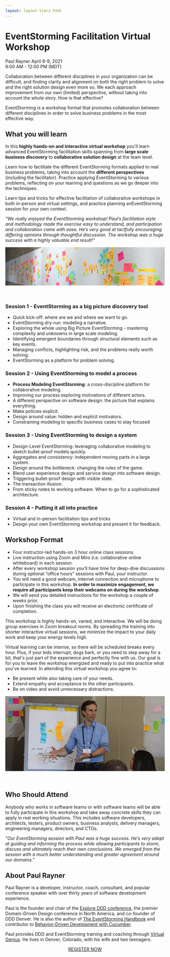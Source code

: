 ```yaml
---
layout: layout-tier2.html
---
```

<div class="container section workshop-single-page">
    <div class="row">
      <div class="col-xs-12 col-sm-2">
            <div class="speaker-container">
                <div class="speaker-img paul-rayner keep-color"></div>
                </div>
            </div>
            <div class="col-xs-12 col-sm-8 content">
                <h1>EventStorming Facilitation Virtual Workshop</h1>
                <p><span class="speaker-name">Paul Rayner</span>
                <span class="duration">April 6-9, 2021<br>9:00 AM - 12:00 PM (MDT)</span></p>
                <p>Collaboration between different disciplines in your organization can be difficult, and finding clarity and alignment on both the right problem to solve and the right solution design even more so. We each approach improvement from our own (limited) perspective, without taking into account the whole story. How is that effective?</p>
                <p>EventStorming is a workshop format that promotes collaboration between different disciplines in order to solve business problems in the most effective way.</p>
                <h2>What you will learn</h2>
                <p>In this <strong>highly hands-on and interactive virtual workshop</strong> you'll learn advanced EventStorming facilitation skills spanning from <strong>large scale business discovery</strong> to <strong>collaborative solution design</strong> at the team level.</p>
                <p>Learn how to facilitate the different EventStorming formats applied to real business problems, taking into account the <strong>different perspectives</strong> (including the facilitator). Practice applying EventStorming to various problems, reflecting on your learning and questions as we go deeper into the techniques.</p>
                <p>Learn tips and tricks for effective facilitation of collaborative workshops in both in-person and virtual settings, and practice planning anEventStorming session for your own context.</p>
                <p><em>"We really enjoyed the EventStorming workshop!  Paul’s facilitation style and methodology made the exercise easy to understand, and participation and collaboration came with ease.  He’s very good at tactfully encouraging differing opinions through thoughtful discussion. The workshop was a huge success with a highly valuable end result!"</em></p>
                <img src="../img/workshop/Workshop-Paul-Rayner-1.jpg" class="speaker--workshop-content-img" alt="" style="margin-bottom: 30px;"/>
                <h3>Session 1 - EventStorming as a big picture discovery tool</h3>
                <ul>
                    <li>Quick kick-off: where are we and where we want to go.</li>
                    <li>EventStorming dry-run: modeling a narrative.</li>
                    <li>Exploring the whole using Big Picture EventStorming - mastering complexity and unknowns in large scale modeling.</li>
                    <li>Identifying emergent boundaries through structural elements such as key events.</li>
                    <li>Managing conflicts, highlighting risk, and the problems really worth solving.</li>
                    <li>EventStorming as a platform for problem solving.</li>
                </ul>
                <h3>Session 2 - Using EventStorming to model a process</h3>
                <ul>
                    <li><strong>Process Modeling EventStorming</strong>: a cross-discipline platform for collaborative modeling.</li>
                    <li>Improving our process exploring motivations of different actors.</li>
                    <li>A different perspective on software design: the picture that explains everything.</li>
                    <li>Make policies explicit.</li>
                    <li>Design around value: hidden and explicit motivators.</li>
                    <li>Constraining modeling to specific business cases to stay focused</li>
                </ul>
                <h3>Session 3 - Using EventStorming to design a system</h3>
                <ul>
                    <li>Design-Level EventStorming: leveraging collaborative modeling to sketch bullet-proof models quickly.</li>
                    <li>Aggregates and consistency: independent moving parts in a large system.</li>
                    <li>Design around the bottleneck: changing the rules of the game.</li>
                    <li>Blend user experience design and service design into software design.</li>
                    <li>Triggering bullet-proof design with visible state.</li>
                    <li>The transaction illusion.</li>
                    <li>From sticky notes to working software. When to go for a sophisticated architecture.</li>
                </ul>
                <h3>Session 4 - Putting it all into practice</h3>
                <ul>
                    <li>Virtual and in-person facilitation tips and tricks</li>
                    <li>Design your own EventStorming workshop and present it for feedback.</li>
                </ul>
                <h2>Workshop Format</h2>
                <ul>
                    <li>Four instructor-led hands-on 3 hour online class sessions.</li>
                    <li>Live instruction using Zoom and Miro (i.e. collaborative online whiteboard) in each session.</li>
                    <li>After every workshop session you’ll have time for deep-dive discussions during optional “office hours” sessions with Paul, your instructor.</li>
                    <li>You will need a good webcam, internet connection and microphone to participate in this workshop. <strong>In order to maximize engagement, we require all participants keep their webcams on during the workshop</strong>.</li>
                    <li>We will send you detailed instructions for the workshop a couple of weeks prior.</li>
                    <li>Upon finishing the class you will receive an electronic certificate of completion.</li>
                </ul>
                <p>This workshop is highly hands-on, varied, and interactive. We will be doing group exercises in Zoom breakout rooms. By spreading the training into shorter interactive virtual sessions, we minimize the impact to your daily work and keep your energy levels high.</p>
                <p>Virtual learning can be intense, so there will be scheduled breaks every hour. Plus, if your kids interrupt, dogs bark, or you need to step away for a bit, that's just part of the experience and perfectly fine with us. Our goal is for you to leave the workshop energized and ready to put into practice what you've learned. In attending this virtual workshop you agree to:</p>
                <ul>
                    <li>Be present while also taking care of your needs.</li>
                    <li>Extend empathy and acceptance to the other participants.</li>
                    <li>Be on video and avoid unnecessary distractions.</li>
                </ul>
                <img src="../img/workshop/Workshop-Paul-Rayner-2.jpg" class="speaker--workshop-content-img" alt="" style="margin-bottom: 30px;"/>
                <h2>Who Should Attend</h2>
                <p>Anybody who works in software teams or with software teams will be able to fully participate in this workshop and take away concrete skills they can apply in real working situations. This includes software developers, architects, testers, product owners, business analysts, delivery managers, engineering managers, directors, and CTOs.</p>
                <p><em>"Our EventStorming session with Paul was a huge success. He’s very adept at guiding and informing the process while allowing participants to storm, discuss and ultimately reach their own conclusions. We emerged from the session with a much better understanding and greater agreement around our domains."</em></p>
                <h2>About Paul Rayner</h2>
                <div class="speaker-img-in-content paul-rayner keep-color"></div>
                <p>Paul Rayner is a developer, instructor, coach, consultant, and popular conference speaker with over thirty years of software development experience.</p>
                <p>Paul is the founder and chair of the <a href="http://exploreddd.com/">Explore DDD conference</a>, the premier Domain-Driven Design conference in North America, and co-founder of DDD Denver. He is also the author of <a href="https://leanpub.com/eventstorming_handbook">The EventStorming Handbook</a> and contributor to <a href="https://www.amazon.com/Behavior-Driven-Development-Cucumber-Specification-Example/dp/0321772636">Behavior-Driven Development with Cucumber</a>.</p>
                <p>Paul provides DDD and EventStorming training and coaching through <a href="http://virtualgenius.com/">Virtual Genius</a>. He lives in Denver, Colorado, with his wife and two teenagers.</p>
                <div class="col-xs-12" align="center">
                    <a class="btn" href="https://ti.to/EDDD/explore-ddd-2021-spring-workshops">REGISTER NOW</a>
                </div>
            </div>
        </div>
    </div>
</div>